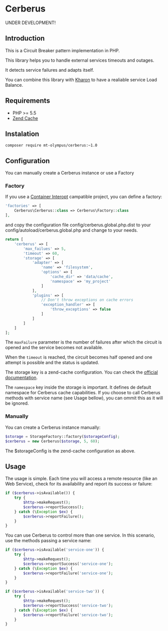 # Cerberus

UNDER DEVELOPMENT!

## Introduction

This is a Circuit Breaker pattern implementation in PHP.

This library helps you to handle external services timeouts and outages.

It detects service failures and adapts itself. 

You can combine this library with [Kharon](https://github.com/mt-olympus/kharon) to have a realiable service Load Balance.   

## Requirements

* PHP >= 5.5
* [Zend Cache](https://github.com/zendframework/zend-cache)

## Instalation

```
composer require mt-olympus/cerberus:~1.0
```

## Configuration

You can manually create a Cerberus instance or use a Factory

### Factory

If you use a [Container Interopt](https://github.com/container-interop/container-interop) campatible project,
you can define a factory:

```php
'factories' => [
    Cerberus\Cerberus::class => Cerberus\Factory::class
],
```

and copy the configuration file config/cerberus.global.php.dist to your config/autoload/cerberus.global.php and change to your needs.

```php
return [
    'cerberus' => [
        'max_failues' => 5,
        'timeout' => 60,
        'storage' => [
            'adapter' => [
                'name' => 'filesystem',
                'options' => [
                    'cache_dir' => 'data/cache',
                    'namespace' => 'my_project'
                ]
            ],
            'plugins' => [
                // Don't throw exceptions on cache errors
                'exception_handler' => [
                    'throw_exceptions' => false
                ]
            ]
        ]
    ]
];
```

The `maxFailure` parameter is the number of failures after which the circuit is opened and the service becomes not available.

When the `timeout` is reached, the circuit becomes half opened and one attempt is possible and the status is updated.

The storage key is a zend-cache configuration. You can check the [official documentation](https://github.com/zendframework/zend-cache).

The `namespace` key inside the storage is important. It defines de default namespace for Cerberus cache capabilities. If
you choose to call Cerberus methods with service name (see Usage bellow), you can ommit this as it will be ignored.  

### Manually

You can create a Cerberus instance manually:

```php
$storage = StorageFactory::factory($storageConfig);
$cerberus = new Cerberus($storage, 5, 60);
```

The $storageConfig is the zend-cache configuration as above.

## Usage

The usage is simple. Each time you will access a remote resource (like an Web Service), check for its availability and report its success or failure:

```php
if ($cerberus->isAvailable()) {
    try {
        $http->makeRequest();
        $cerberus->reportSuccess();
    } catch (\Exception $ex) {
        $cerberus->reportFailure();
    }
}
``` 

You can use Cerberus to control more than one service. In this scenario, use the methods passing a service name:

```php
if ($cerberus->isAvailable('service-one')) {
    try {
        $http->makeRequest();
        $cerberus->reportSuccess('service-one');
    } catch (\Exception $ex) {
        $cerberus->reportFailure('service-one');
    }
}

if ($cerberus->isAvailable('service-two')) {
    try {
        $http->makeRequest();
        $cerberus->reportSuccess('service-two');
    } catch (\Exception $ex) {
        $cerberus->reportFailure('service-two');
    }
}
```
